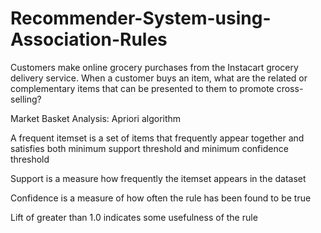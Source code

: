 # Recommender-System-using-Association-Rules
Customers make online grocery purchases from the Instacart grocery delivery service. When a customer buys an item, what are the related or complementary items that can be presented to them to promote cross-selling?

Market Basket Analysis: Apriori algorithm

A frequent itemset is a set of items that frequently appear together and satisfies both minimum support threshold and minimum confidence threshold

Support is a measure how frequently the itemset appears in the dataset

Confidence is a measure of how often the rule has been found to be true

Lift of greater than 1.0 indicates some usefulness of the rule
